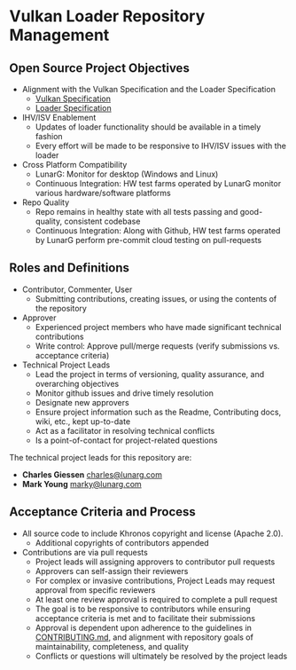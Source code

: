 # Vulkan Loader Repository Management

## **Open Source Project Objectives**

- Alignment with the Vulkan Specification and the Loader Specification
  - [Vulkan Specification](https://github.com/KhronosGroup/Vulkan-Docs)
  - [Loader Specification](loader/LoaderAndLayerInterface.md)
- IHV/ISV Enablement
  - Updates of loader functionality should be available in a timely fashion
  - Every effort will be made to be responsive to IHV/ISV issues with the loader
- Cross Platform Compatibility
  - LunarG: Monitor for desktop (Windows and Linux)
  - Continuous Integration: HW test farms operated by LunarG monitor various hardware/software platforms
- Repo Quality
  - Repo remains in healthy state with all tests passing and good-quality, consistent codebase
  - Continuous Integration: Along with Github, HW test farms operated by LunarG perform pre-commit cloud testing on pull-requests

## **Roles and Definitions**

- Contributor, Commenter, User
  - Submitting contributions, creating issues, or using the contents of the repository
- Approver
  - Experienced project members who have made significant technical contributions
  - Write control: Approve pull/merge requests (verify submissions vs. acceptance criteria)
- Technical Project Leads
  - Lead the project in terms of versioning, quality assurance, and overarching objectives
  - Monitor github issues and drive timely resolution
  - Designate new approvers
  - Ensure project information such as the Readme, Contributing docs, wiki, etc., kept up-to-date
  - Act as a facilitator in resolving technical conflicts
  - Is a point-of-contact for project-related questions

The technical project leads for this repository are:

- **Charles Giessen** [charles@lunarg.com](mailto:charles@lunarg.com)
- **Mark Young** [marky@lunarg.com](mailto:marky@lunarg.com)

## **Acceptance Criteria and Process**

- All source code to include Khronos copyright and license (Apache 2.0).
  - Additional copyrights of contributors appended
- Contributions are via pull requests
  - Project leads will assigning approvers to contributor pull requests
  - Approvers can self-assign their reviewers
  - For complex or invasive contributions, Project Leads may request approval from specific reviewers
  - At least one review approval is required to complete a pull request
  - The goal is to be responsive to contributors while ensuring acceptance criteria is met and to facilitate their submissions
  - Approval is dependent upon adherence to the guidelines in [CONTRIBUTING.md](CONTRIBUTING.md), and alignment with repository goals of maintainability, completeness, and quality
  - Conflicts or questions will ultimately be resolved by the project leads
